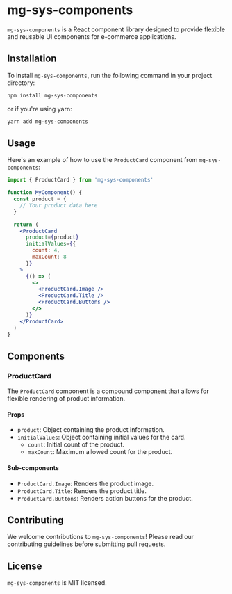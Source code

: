 # mg-sys-components

`mg-sys-components` is a React component library designed to provide flexible and reusable UI components for e-commerce applications.

## Installation

To install `mg-sys-components`, run the following command in your project directory:

```bash
npm install mg-sys-components
```

or if you're using yarn:

```bash
yarn add mg-sys-components
```

## Usage

Here's an example of how to use the `ProductCard` component from `mg-sys-components`:

```jsx
import { ProductCard } from 'mg-sys-components'

function MyComponent() {
  const product = {
    // Your product data here
  }

  return (
    <ProductCard
      product={product} 
      initialValues={{
        count: 4, 
        maxCount: 8
      }}
    >
      {() => (
        <>
          <ProductCard.Image />
          <ProductCard.Title />
          <ProductCard.Buttons />
        </>
      )}
    </ProductCard>
  )
}
```

## Components

### ProductCard

The `ProductCard` component is a compound component that allows for flexible rendering of product information.

#### Props

- `product`: Object containing the product information.
- `initialValues`: Object containing initial values for the card.
  - `count`: Initial count of the product.
  - `maxCount`: Maximum allowed count for the product.

#### Sub-components

- `ProductCard.Image`: Renders the product image.
- `ProductCard.Title`: Renders the product title.
- `ProductCard.Buttons`: Renders action buttons for the product.

## Contributing

We welcome contributions to `mg-sys-components`! Please read our contributing guidelines before submitting pull requests.

## License

`mg-sys-components` is MIT licensed.